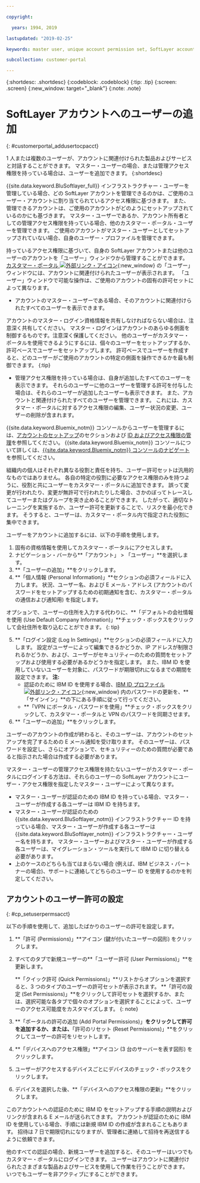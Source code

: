 ```yaml
---

copyright:

  years: 1994, 2019

lastupdated: "2019-02-25"

keywords: master user, unique account permission set, SoftLayer account, account permissions 

subcollection: customer-portal

---
```


{:shortdesc: .shortdesc}
{:codeblock: .codeblock}
{:tip: .tip}
{:screen: .screen}
{:new_window: target="_blank"}
{:note: .note}


# SoftLayer アカウントへのユーザーの追加
{: #customerportal_addusertocpacct}

1 人または複数のユーザーが、アカウントに関連付けられた製品およびサービスと対話することができます。 マスター・ユーザーの場合、または管理アクセス権限を持っている場合は、ユーザーを追加できます。
{:shortdesc}

{{site.data.keyword.BluSoftlayer_full}} インフラストラクチャー・ユーザーを管理している場合、どの SoftLayer アカウントを管理できるのかは、ご使用のユーザー・アカウントに割り当てられているアクセス権限に基づきます。 また、管理できるアカウントは、ご使用のアカウントがどのようにセットアップされているのかにも基づきます。 マスター・ユーザーであるか、アカウント所有者としての管理アクセス権限を持っている場合、他のカスタマー・ポータル・ユーザーを管理できます。 ご使用のアカウントがマスター・ユーザーとしてセットアップされていない場合、自身のユーザー・プロファイルを管理できます。

持っているアクセス権限に基づいて、自身の SoftLayer アカウントまたは他のユーザーのアカウントを「ユーザー」ウィンドウから管理することができます。 [カスタマー・ポータル ![外部リンク・アイコン](../icons/launch-glyph.svg)](https://control.softlayer.com/){:new_window} の「ユーザー」ウィンドウには、アカウントに関連付けられたユーザーが表示されます。 「ユーザー」ウィンドウで可能な操作は、ご使用のアカウントの固有の許可セットによって異なります。
  * アカウントのマスター・ユーザーである場合、そのアカウントに関連付けられたすべてのユーザーを表示できます。

  アカウントのマスター・ログイン資格情報を共有しなければならない場合は、注意深く共有してください。 マスター・ログインはアカウントのあらゆる側面を制御するものです。注意深く保護してください。 他のユーザーがカスタマー・ポータルを使用できるようにするには、個々のユーザーをセットアップするか、許可ベースでユーザーをセットアップします。 許可ベースでユーザーを作成すると、どのユーザーがご使用のアカウントの特定の側面を操作できるかを最も制御できます。
{:tip}

  * 管理アクセス権限を持っている場合は、自身が追加したすべてのユーザーを表示できます。 それらのユーザーに他のユーザーを管理する許可を付与した場合は、それらのユーザーが追加したユーザーも表示できます。 また、アカウントと関連付けられたすべてのユーザーを管理できます。 これには、カスタマー・ポータルに対するアクセス権限の編集、ユーザー状況の変更、ユーザーの削除が含まれます。

{{site.data.keyword.Bluemix_notm}} コンソールからユーザーを管理するには、[アカウントのセットアップ](/docs/account?topic=account-signup#signup)のセクションおよび [ID およびアクセス権限の管理](/docs/iam?topic=iam-getstarted#getstarted)を参照してください。 {{site.data.keyword.Bluemix_notm}} コンソールについて詳しくは、[{{site.data.keyword.Bluemix_notm}} コンソールのナビゲート](/docs/overview?topic=overview-ui#ui)を参照してください。

組織内の個人はそれぞれ異なる役割と責任を持ち、ユーザー許可セットは汎用的なものではありません。 各自の特定の役割に必要なアクセス権限のみを持つように、役割と共にユーザーをカスタマー・ポータルに追加できます。 誤って変更が行われたり、変更が無許可で行われたりした場合、さかのぼってトレースしてユーザーまたはグループを突き止めることができます。 したがって、適切なトレーニングを実施するか、ユーザー許可を更新することで、リスクを最小化できます。 そうすると、ユーザーは、カスタマー・ポータル内で指定された役割に集中できます。

ユーザーをアカウントに追加するには、以下の手順を使用します。

1. 固有の資格情報を使用してカスタマー・ポータルにアクセスします。
2. ナビゲーション・バーから**「アカウント」 > 「ユーザー」**を選択します。
3. **「ユーザーの追加」**をクリックします。
4. **「個人情報 (Personal Information)」**セクションの必須フィールドに入力します。 状況、ユーザー名、および E メール・アドレス (アカウントのパスワードをセットアップするための初期通知を含む、カスタマー・ポータルの通信および通知用) を指定します。

  オプションで、ユーザーの住所を入力する代わりに、**「デフォルトの会社情報を使用 (Use Default Company Information)」**チェック・ボックスをクリックして会社住所を取り込むことができます。
  {: tip}

5. **「ログイン設定 (Log In Settings)」**セクションの必須フィールドに入力します。 設定がユーザーによって編集できるかどうか、IP アドレスが制限されるかどうか、および、ユーザーがセキュリティーのための質問をセットアップおよび使用する必要があるかどうかを指定します。 また、IBM ID を使用していないユーザーを対象に、パスワードが期限切れになるまでの期間を設定できます。
    **注:**
    * 認証のために IBM ID を使用する場合、[IBM ID プロファイル ![外部リンク・アイコン](../icons/launch-glyph.svg)](https://www.ibm.com/account/profile){:new_window} 内のパスワードの更新を、**「サインイン」**の下にある手順に従って行ってください。
    * **「VPN にポータル・パスワードを使用」**チェック・ボックスをクリックして、カスタマー・ポータルと VPN のパスワードを同期させます。
6. **「ユーザーの追加」**をクリックします。

ユーザーのアカウントの作成が終わると、そのユーザーは、アカウントのセットアップを完了するための E メール通知を受け取ります。 そのユーザーは、パスワードを設定し、さらにオプションで、セキュリティーのための質問が必要であると指示された場合は作成する必要があります。

マスター・ユーザーの管理アクセス権限を持たないユーザーがカスタマー・ポータルにログインする方法は、それらのユーザーの SoftLayer アカウントにユーザー・アクセス権限を指定したマスター・ユーザーによって異なります。
  * マスター・ユーザーが認証のための IBM ID を持っている場合、マスター・ユーザーが作成する各ユーザーは IBM ID を持ちます。
  * マスター・ユーザーが認証のための {{site.data.keyword.BluSoftlayer_notm}} インフラストラクチャー ID を持っている場合、マスター・ユーザーが作成する各ユーザーは {{site.data.keyword.BluSoftlayer_notm}} インフラストラクチャー・ユーザー名を持ちます。 マスター・ユーザーおよびマスター・ユーザーが作成する各ユーザーは、マイグレーション・ツールを実行して IBM ID に切り替える必要があります。
  * 上のケースのどちらも当てはまらない場合 (例えば、IBM ビジネス・パートナーの場合)、サポートに連絡してどちらのユーザー ID を使用するのかを判定してください。

## アカウントのユーザー許可の設定
{: #cp_setuserpermsacct}

以下の手順を使用して、追加したばかりのユーザーの許可を設定します。

1. **「許可 (Permissions)」**アイコン (鍵が付いたユーザーの図形) をクリックします。
2. すべてのタブで新規ユーザーの**「ユーザー許可 (User Permissions)」**を更新します。

    **「クイック許可 (Quick Permissions)」**リストからオプションを選択すると、3 つのタイプのユーザーの許可セットが表示されます。 **「許可の設定 (Set Permissions)」**をクリックして許可セットを選択するか、または、選択可能な各タブで個々のオプションを選択することによって、ユーザーのアクセス可能度をカスタマイズします。
    {: note}
    
3. **「ポータルの許可の追加 (Add Portal Permissions)」**をクリックして許可を追加するか、または、**「許可のリセット (Reset Permissions)」**をクリックしてユーザーの許可をリセットします。
4. **「デバイスへのアクセス権限」**アイコン (3 台のサーバーを表す図形) をクリックします。
5. ユーザーがアクセスするデバイスごとにデバイスのチェック・ボックスをクリックします。
6. デバイスを選択した後、**「デバイスへのアクセス権限の更新」**をクリックします。

このアカウントへの認証のために IBM ID をセットアップする手順の説明およびリンクが含まれる E メールが送られてきます。 アカウントが認証のために IBM ID を使用している場合、手順には新規 IBM ID の作成が含まれることもあります。 招待は 7 日で期限切れになりますが、管理者に連絡して招待を再送信するように依頼できます。

他のすべての認証の場合、新規ユーザーを追加すると、そのユーザーはいつでもカスタマー・ポータルにログインできます。 ユーザーはアカウントに関連付けられたさまざまな製品およびサービスを使用して作業を行うことができます。 いつでもユーザーを非アクティブにすることができます。
